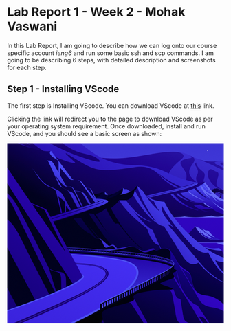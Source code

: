 # Lab Report 1 - Week 2 - Mohak Vaswani

In this Lab Report, I am going to describe how we can log onto our course specific account _ieng6_ and run some basic ssh and scp commands. I am going to be describing 6 steps, with detailed description and screenshots for each step.

## Step 1 - Installing VScode

The first step is Installing VScode. You can download VScode at [this](https://code.visualstudio.com/download) link. 

Clicking the link will redirect you to the page to download VScode as per your operating system requirement.
Once downloaded, install and run VScode, and you should see a basic screen as shown:

![image](./Screenshot.png)

